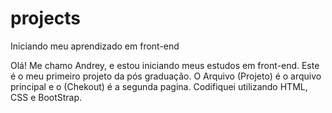 # projects
Iniciando meu aprendizado em front-end

Olá! Me chamo Andrey, e estou iniciando meus estudos em front-end. Este é o meu primeiro projeto da pós graduação. 
O Arquivo (Projeto) é o arquivo principal e o (Chekout) é a segunda pagina. Codifiquei utilizando HTML, CSS e BootStrap. 
